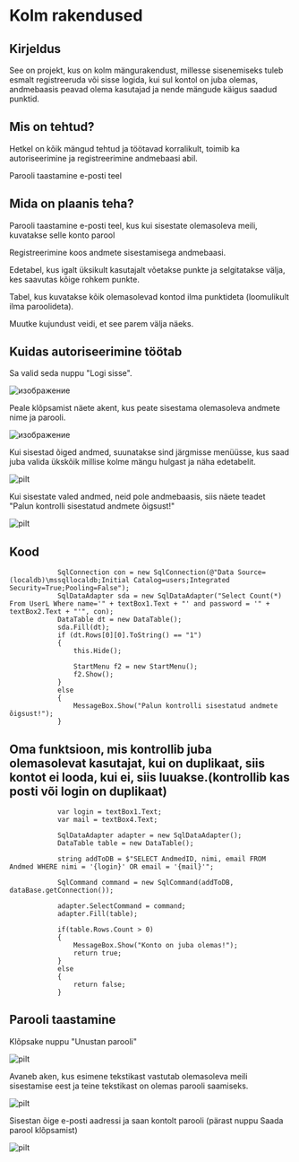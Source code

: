# Kolm rakendused
## Kirjeldus
See on projekt, kus on kolm mängurakendust, millesse sisenemiseks tuleb esmalt registreeruda või sisse logida, kui sul kontol on juba olemas, andmebaasis peavad olema kasutajad ja nende mängude käigus saadud punktid.
## Mis on tehtud?
Hetkel on kõik mängud tehtud ja töötavad korralikult, toimib ka autoriseerimine ja registreerimine andmebaasi abil.

Parooli taastamine e-posti teel
## Mida on plaanis teha?
Parooli taastamine e-posti teel, kus kui sisestate olemasoleva meili, kuvatakse selle konto parool

Registreerimine koos andmete sisestamisega andmebaasi. 

Edetabel, kus igalt üksikult kasutajalt võetakse punkte ja selgitatakse välja, kes saavutas kõige rohkem punkte.

Tabel, kus kuvatakse kõik olemasolevad kontod ilma punktideta (loomulikult ilma paroolideta).

Muutke kujundust veidi, et see parem välja näeks.
## Kuidas autoriseerimine töötab
Sa valid seda nuppu "Logi sisse".

![изображение](https://user-images.githubusercontent.com/77333208/194776730-8000fc35-e27d-4445-9518-6873c1ad8ed6.png)


Peale klõpsamist näete akent, kus peate sisestama olemasoleva andmete nime ja parooli.

![изображение](https://user-images.githubusercontent.com/77333208/194776833-5befb12d-97f0-4516-8cf1-91bd2b5e4e39.png)


Kui sisestad õiged andmed, suunatakse sind järgmisse menüüsse, kus saad juba valida ükskõik millise kolme mängu hulgast ja näha edetabelit.

![pilt](https://user-images.githubusercontent.com/77333208/194815935-25afbf71-cb3c-467b-9cb4-f69ea942cdb0.png)


Kui sisestate valed andmed, neid pole andmebaasis, siis näete teadet "Palun kontrolli sisestatud andmete õigsust!"

![pilt](https://user-images.githubusercontent.com/77333208/194815908-2c183523-6264-433e-b650-e51c2bb11c9f.png)


## Kood
```
            SqlConnection con = new SqlConnection(@"Data Source=(localdb)\mssqllocaldb;Initial Catalog=users;Integrated Security=True;Pooling=False");
            SqlDataAdapter sda = new SqlDataAdapter("Select Count(*) From UserL Where name='" + textBox1.Text + "' and password = '" + textBox2.Text + "'", con);
            DataTable dt = new DataTable();
            sda.Fill(dt);
            if (dt.Rows[0][0].ToString() == "1")
            {
                this.Hide();

                StartMenu f2 = new StartMenu();
                f2.Show();
            }
            else
            {
                MessageBox.Show("Palun kontrolli sisestatud andmete õigsust!");
            }
```
## Oma funktsioon, mis kontrollib juba olemasolevat kasutajat, kui on duplikaat, siis kontot ei looda, kui ei, siis luuakse.(kontrollib kas posti või login on duplikaat)
```
            var login = textBox1.Text;
            var mail = textBox4.Text;

            SqlDataAdapter adapter = new SqlDataAdapter();
            DataTable table = new DataTable();

            string addToDB = $"SELECT AndmedID, nimi, email FROM Andmed WHERE nimi = '{login}' OR email = '{mail}'";

            SqlCommand command = new SqlCommand(addToDB, dataBase.getConnection());

            adapter.SelectCommand = command;
            adapter.Fill(table);

            if(table.Rows.Count > 0)
            {
                MessageBox.Show("Konto on juba olemas!");
                return true;
            }
            else
            {
                return false;
            }
```
## Parooli taastamine
Klõpsake nuppu "Unustan parooli"

![pilt](https://user-images.githubusercontent.com/77333208/196116774-4cee78ef-4d6e-47e8-89f3-9b3f6a2a1fef.png)

Avaneb aken, kus esimene tekstikast vastutab olemasoleva meili sisestamise eest ja teine ​​tekstikast on olemas parooli saamiseks.

![pilt](https://user-images.githubusercontent.com/77333208/196116967-c7d601b7-4cc2-4db7-bf6a-86f39d8d0d81.png)

Sisestan õige e-posti aadressi ja saan kontolt parooli (pärast nuppu Saada parool klõpsamist)

![pilt](https://user-images.githubusercontent.com/77333208/196117155-c1988dc1-86f1-4670-948a-0ae34d648dcb.png)

